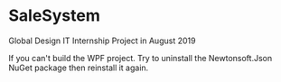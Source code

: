 # SaleSystem
Global Design IT Internship Project in August 2019

If you can't build the WPF project. Try to uninstall the Newtonsoft.Json NuGet package then reinstall it again.
